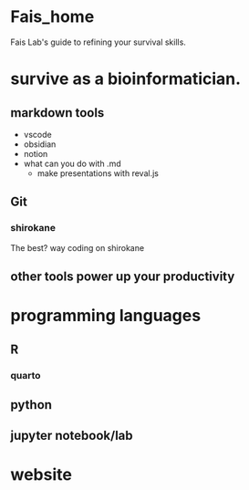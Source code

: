 # Fais_home
Fais Lab's guide to refining your survival skills.

# survive as a bioinformatician.

## markdown tools
- vscode
- obsidian
- notion
- what can you do with .md
  - make presentations with reval.js
## Git

### shirokane
The best? way coding on shirokane

## other tools power up your productivity


# programming languages

## R
### quarto

## python

## jupyter notebook/lab

# website